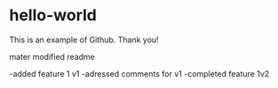 # hello-world

This is an example of Github. Thank you!


mater modified readme

-added feature 1 v1
-adressed comments for v1
-completed feature 1v2
